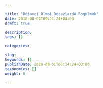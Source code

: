 ```yaml
---

title: "Detayci Olmak Detaylarda Bogulmak"
date: 2018-08-01T00:14:24+03:00
draft: true

description: 
tags: []

categories:

slug: 
keywords: []
publishDate: 2018-08-01T00:14:24+03:00
taxonomies: []
weight: 0

---
```


